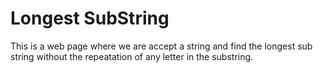# Longest SubString
This is a web page where we are accept a string and find the longest sub string without the repeatation of any letter in the substring.
